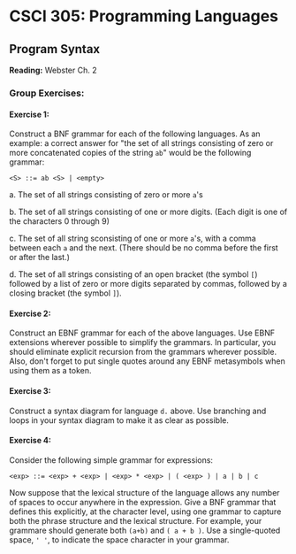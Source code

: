 # CSCI 305: Programming Languages

## Program Syntax

**Reading:** Webster Ch. 2

### Group Exercises:
#### Exercise 1:
Construct a BNF grammar for each of the following languages. As an example: a correct answer for "the set of all strings consisting of zero or more concatenated copies of the string `ab`" would be the following grammar:

```
<S> ::= ab <S> | <empty>
```
a. The set of all strings consisting of zero or more `a`'s

b. The set of all strings consisting of one or more digits. (Each digit is one of the characters 0 through 9)

c. The set of all string sconsisting of one or more `a`'s, with a comma between each `a` and the next. (There should be no comma before the first or after the last.)

d. The set of all strings consisting of an open bracket (the symbol `[`) followed by a list of zero or more digits separated by commas, followed by a closing bracket (the symbol `]`).

#### Exercise 2:
Construct an EBNF grammar for each of the above languages. Use EBNF extensions wherever possible to simplify the grammars. In particular, you should eliminate explicit recursion from the grammars wherever possible. Also, don't forget to put single quotes around any EBNF metasymbols when using them as a token.

#### Exercise 3:
Construct a syntax diagram for language `d.` above. Use branching and loops in your syntax diagram to make it as clear as possible.

#### Exercise 4:
Consider the following simple grammar for expressions:

```
<exp> ::= <exp> + <exp> | <exp> * <exp> | ( <exp> ) | a | b | c
```

Now suppose that the lexical structure of the language allows any number of spaces to occur anywhere in the expression. Give a BNF grammar that defines this explicitly, at the character level, using one grammar to capture both the phrase structure and the lexical structure. For example, your grammare should generate both `(a+b)` and `( a + b )`. Use a single-quoted space, `' '`, to indicate the space character in your grammar.
